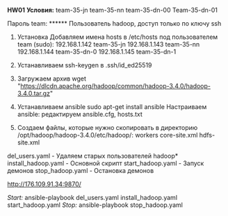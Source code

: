 ****HW01****
**Условия:**
    team-35-jn
    team-35-nn
    team-35-dn-00
    Team-35-dn-01

Пароль team: ******
Пользователь hadoop, доступ только по ключу ssh 

1. Установка
Добавляем имена hosts в /etc/hosts под пользователем team (sudo):
192.168.1.142 team-35-jn
192.168.1.143 team-35-nn
192.168.1.144 team-35-dn-0
192.168.1.145 team-35-dn-1

2. Устанавливаем ssh-keygen в .ssh/id_ed25519

3. Загружаем архив
wget "https://dlcdn.apache.org/hadoop/common/hadoop-3.4.0/hadoop-3.4.0.tar.gz" 

4. Устанавливаем ansible
sudo apt-get install ansible
Настраиваем ansible: редактируем ansible.cfg, hosts.txt

5. Создаем файлы, которые нужно скопировать в директорию /opt/hadoop/hadoop-3.4.0/etc/hadoop/:
workers
core-site.xml
hdfs-site.xml


del_users.yaml - Удаляем старых пользователей hadoop*  
install_hadoop.yaml - Основной скрипт 
start_hadoop.yaml - Запуск демонов 
stop_hadoop.yaml - Остановка демонов

http://176.109.91.34:9870/

*Start:*
ansible-playbook del_users.yaml install_hadoop.yaml start_hadoop.yaml
*Stop:*
ansible-playbook stop_hadoop.yaml
